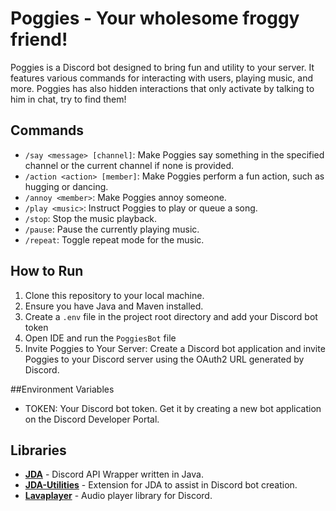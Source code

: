 [jda-repo]: https://github.com/DV8FromTheWorld/JDA

# Poggies - Your wholesome froggy friend!

Poggies is a Discord bot designed to bring fun and utility to your server. It features various commands for interacting with users, playing music, and more.
Poggies has also hidden interactions that only activate by talking to him in chat, try to find them!

## Commands
- `/say <message> [channel]`: Make Poggies say something in the specified channel or the current channel if none is provided.
- `/action <action> [member]`: Make Poggies perform a fun action, such as hugging or dancing.
- `/annoy <member>`: Make Poggies annoy someone.
- `/play <music>`: Instruct Poggies to play or queue a song.
- `/stop`: Stop the music playback.
- `/pause`: Pause the currently playing music.
- `/repeat`: Toggle repeat mode for the music.

## How to Run
1. Clone this repository to your local machine.
2. Ensure you have Java and Maven installed.
3. Create a `.env` file in the project root directory and add your Discord bot token
4. Open IDE and run the `PoggiesBot` file
5. Invite Poggies to Your Server: Create a Discord bot application and invite Poggies to your Discord server using the OAuth2 URL generated by Discord.

##Environment Variables
- TOKEN: Your Discord bot token. Get it by creating a new bot application on the Discord Developer Portal.
  
## Libraries
- **[JDA][jda-repo]** - Discord API Wrapper written in Java.
- **[JDA-Utilities](https://github.com/JDA-Applications/JDA-Utilities)** - Extension for JDA to assist in Discord bot creation.
- **[Lavaplayer](https://github.com/sedmelluq/lavaplayer)** - Audio player library for Discord.
